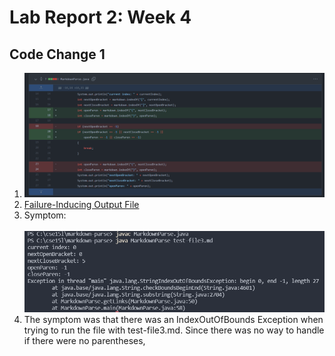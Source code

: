 # Lab Report 2: Week 4

## Code Change 1
1. ![Image](photos/codechange1.png)
2. [Failure-Inducing Output File](https://github.com/jhxyjhxy/markdown-parse/blob/main/test-file3.md)
3. Symptom: 
<br><br>
![Image](photos/codechange1_symptom.png)
4. The symptom was that there was an IndexOutOfBounds Exception when trying to run the file with test-file3.md. Since there was no way to handle if there were no parentheses, 